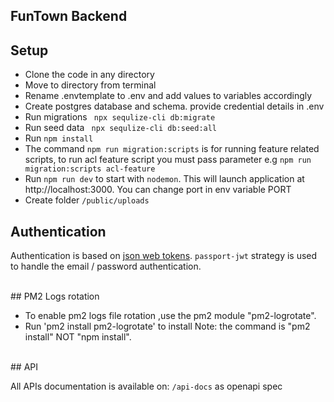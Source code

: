 ## FunTown Backend


## Setup
* Clone the code in any directory
* Move to directory from terminal
* Rename .envtemplate to .env and add values to variables accordingly
* Create postgres database and schema. provide credential details in .env
* Run migrations ` npx sequlize-cli db:migrate`
* Run seed data ` npx sequlize-cli db:seed:all`
* Run `npm install`
* The command `npm run migration:scripts` is for running feature related scripts, to run acl feature script you must pass parameter e.g `npm run migration:scripts acl-feature`
* Run `npm run dev` to start with `nodemon`. This will launch application at http://localhost:3000. You can change port in env variable PORT
* Create folder `/public/uploads`
## Authentication

Authentication is based on [json web tokens](https://jwt.io). `passport-jwt` strategy is used to handle the email /
password authentication.

<br />
## PM2 Logs rotation

* To enable pm2 logs file rotation ,use the pm2 module "pm2-logrotate".
* Run 'pm2 install pm2-logrotate' to install   Note: the command is "pm2 install" NOT "npm install".


<br />
## API

All APIs documentation is available on: `/api-docs` as openapi spec
